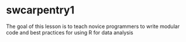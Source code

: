 # swcarpentry1
The goal of this lesson is to teach novice programmers to write modular code and best practices for using R for data analysis
